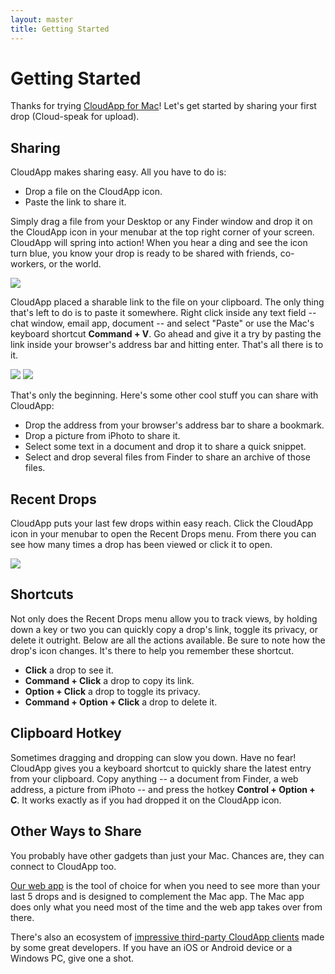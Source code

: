 ```yaml
---
layout: master
title: Getting Started
---
```


# Getting Started

Thanks for trying [CloudApp for Mac][mas]! Let's get started by sharing your
first drop (Cloud-speak for upload).


## Sharing

CloudApp makes sharing easy. All you have to do is:

 - Drop a file on the CloudApp icon.
 - Paste the link to share it.

Simply drag a file from your Desktop or any Finder window and drop it on the
CloudApp icon in your menubar at the top right corner of your screen. CloudApp
will spring into action! When you hear a ding and see the icon turn blue, you
know your drop is ready to be shared with friends, co-workers, or the world.

![](http://f.cl.ly/assets/kb/mac-getting-started-1.png)

CloudApp placed a sharable link to the file on your clipboard. The only thing
that's left to do is to paste it somewhere. Right click inside any text field --
chat window, email app, document -- and select "Paste" or use the Mac's keyboard
shortcut **Command + V**. Go ahead and give it a try by pasting the link inside
your browser's address bar and hitting enter. That's all there is to it.

![](http://f.cl.ly/assets/kb/mac-getting-started-2.png)
![](http://f.cl.ly/assets/kb/mac-getting-started-3.png)

That's only the beginning. Here's some other cool stuff you can share with
CloudApp:

 - Drop the address from your browser's address bar to share a bookmark.
 - Drop a picture from iPhoto to share it.
 - Select some text in a document and drop it to share a quick snippet.
 - Select and drop several files from Finder to share an archive of those files.


## Recent Drops

CloudApp puts your last few drops within easy reach. Click the CloudApp icon in
your menubar to open the Recent Drops menu. From there you can see how many
times a drop has been viewed or click it to open.

![](http://f.cl.ly/assets/kb/mac-getting-started-4.png)


## Shortcuts

Not only does the Recent Drops menu allow you to track views, by holding down a
key or two you can quickly copy a drop's link, toggle its privacy, or delete it
outright. Below are all the actions available. Be sure to note how the drop's
icon changes. It's there to help you remember these shortcut.

 - **Click** a drop to see it.
 - **Command + Click** a drop to copy its link.
 - **Option + Click** a drop to toggle its privacy.
 - **Command + Option + Click** a drop to delete it.


## Clipboard Hotkey

Sometimes dragging and dropping can slow you down. Have no fear! CloudApp gives
you a keyboard shortcut to quickly share the latest entry from your clipboard.
Copy anything -- a document from Finder, a web address, a picture from iPhoto --
and press the hotkey **Control + Option + C**. It works exactly as if you had
dropped it on the CloudApp icon.


## Other Ways to Share

You probably have other gadgets than just your Mac. Chances are, they can
connect to CloudApp too.

[Our web app][web-app] is the tool of choice for when you need to see more than
your last 5 drops and is designed to complement the Mac app. The Mac app does
only what you need most of the time and the web app takes over from there.

There's also an ecosystem of [impressive third-party CloudApp
clients][third-party] made by some great developers. If you have an iOS or
Android device or a Windows PC, give one a shot.


[mas]: http://itunes.apple.com/us/app/cloud/id417602904?mt=12&ls=1
[web-app]: http://my.cl.ly
[third-party]: http://support.getcloudapp.com/customer/portal/articles/273553-third-party-apps

